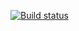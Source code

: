 [![Build status](https://ci.appveyor.com/api/projects/status/wq9r7iewi4edio6m?svg=true)](https://ci.appveyor.com/project/EldarKhismatov/patterns-1)
